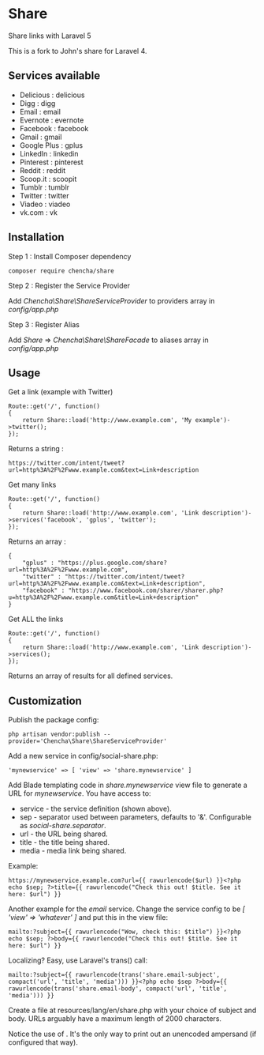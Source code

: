 # Share

Share links with Laravel 5

This is a fork to John's share for Laravel 4. 
 
## Services available

- Delicious : delicious
- Digg : digg
- Email : email
- Evernote : evernote
- Facebook : facebook
- Gmail : gmail
- Google Plus : gplus
- LinkedIn : linkedin
- Pinterest : pinterest
- Reddit : reddit
- Scoop.it : scoopit
- Tumblr : tumblr
- Twitter : twitter
- Viadeo : viadeo
- vk.com : vk


## Installation

Step 1 : Install Composer dependency

    composer require chencha/share

Step 2 : Register the Service Provider

Add *Chencha\Share\ShareServiceProvider* to providers array in *config/app.php*

Step 3 : Register Alias


Add *Share* => *Chencha\Share\ShareFacade* to aliases array in *config/app.php*


## Usage

Get a link (example with Twitter)

	Route::get('/', function()
	{
		return Share::load('http://www.example.com', 'My example')->twitter();
	});

Returns a string :

	https://twitter.com/intent/tweet?url=http%3A%2F%2Fwww.example.com&text=Link+description


Get many links

	Route::get('/', function()
	{
		return Share::load('http://www.example.com', 'Link description')->services('facebook', 'gplus', 'twitter');
	});

Returns an array :

    {
        "gplus" : "https://plus.google.com/share?url=http%3A%2F%2Fwww.example.com",
        "twitter" : "https://twitter.com/intent/tweet?url=http%3A%2F%2Fwww.example.com&text=Link+description",
        "facebook" : "https://www.facebook.com/sharer/sharer.php?u=http%3A%2F%2Fwww.example.com&title=Link+description"
    }


Get ALL the links

	Route::get('/', function()
	{
		return Share::load('http://www.example.com', 'Link description')->services();
	});

Returns an array of results for all defined services.

## Customization

Publish the package config:

    php artisan vendor:publish --provider='Chencha\Share\ShareServiceProvider'

Add a new service in config/social-share.php:

    'mynewservice' => [ 'view' => 'share.mynewservice' ]

Add Blade templating code in *share.mynewservice* view file to generate a URL for *mynewservice*. You have access to:

- service - the service definition (shown above).
- sep - separator used between parameters, defaults to '&amp;'. Configurable as *social-share.separator*.
- url - the URL being shared.
- title - the title being shared.
- media - media link being shared.

Example:

    https://mynewservice.example.com?url={{ rawurlencode($url) }}<?php echo $sep; ?>title={{ rawurlencode("Check this out! $title. See it here: $url") }}

Another example for the *email* service. Change the service config to be *[ 'view' => 'whatever' ]* and put this in the view file:

    mailto:?subject={{ rawurlencode("Wow, check this: $title") }}<?php echo $sep; ?>body={{ rawurlencode("Check this out! $title. See it here: $url") }}

Localizing? Easy, use Laravel's trans() call:

    mailto:?subject={{ rawurlencode(trans('share.email-subject', compact('url', 'title', 'media'))) }}<?php echo $sep ?>body={{ rawurlencode(trans('share.email-body', compact('url', 'title', 'media'))) }}

Create a file at resources/lang/en/share.php with your choice of subject and body. URLs arguably have a maximum length of 2000 characters.

Notice the use of *<?php echo $sep; ?>*. It's the only way to print out an unencoded ampersand (if configured that way).
